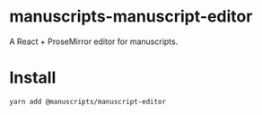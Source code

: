 # manuscripts-manuscript-editor

A React + ProseMirror editor for manuscripts.

# Install

`yarn add @manuscripts/manuscript-editor`
